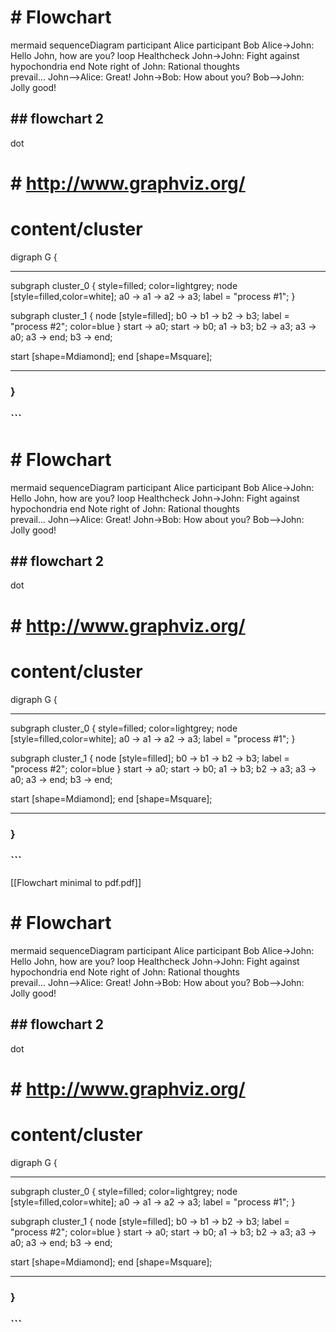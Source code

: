 # # Flowchart 

 mermaid sequenceDiagram participant Alice participant Bob Alice->John: Hello John, how are you? loop Healthcheck John->John: Fight against hypochondria end Note right of John: Rational thoughts <br/>prevail... John-->Alice: Great! John->Bob: How about you? Bob-->John: Jolly good!  

## ## flowchart 2 

 dot 

# # http://www.graphviz.org/ 

# content/cluster 

 digraph G { 

---

subgraph cluster_0 { style=filled; color=lightgrey; node [style=filled,color=white]; a0 -> a1 -> a2 -> a3; label = "process #1"; } 

subgraph cluster_1 { node [style=filled]; b0 -> b1 -> b2 -> b3; label = "process #2"; color=blue } start -> a0; start -> b0; a1 -> b3; b2 -> a3; a3 -> a0; a3 -> end; b3 -> end; 

start [shape=Mdiamond]; end [shape=Msquare]; 

---

### } 

### ``` 



# # Flowchart 

 mermaid sequenceDiagram participant Alice participant Bob Alice->John: Hello John, how are you? loop Healthcheck John->John: Fight against hypochondria end Note right of John: Rational thoughts <br/>prevail... John-->Alice: Great! John->Bob: How about you? Bob-->John: Jolly good!  

## ## flowchart 2 

 dot 

# # http://www.graphviz.org/ 

# content/cluster 

 digraph G { 

---

subgraph cluster_0 { style=filled; color=lightgrey; node [style=filled,color=white]; a0 -> a1 -> a2 -> a3; label = "process #1"; } 

subgraph cluster_1 { node [style=filled]; b0 -> b1 -> b2 -> b3; label = "process #2"; color=blue } start -> a0; start -> b0; a1 -> b3; b2 -> a3; a3 -> a0; a3 -> end; b3 -> end; 

start [shape=Mdiamond]; end [shape=Msquare]; 

---

### } 

### ``` 

[[Flowchart minimal to pdf.pdf]]

# # Flowchart 

 mermaid sequenceDiagram participant Alice participant Bob Alice->John: Hello John, how are you? loop Healthcheck John->John: Fight against hypochondria end Note right of John: Rational thoughts <br/>prevail... John-->Alice: Great! John->Bob: How about you? Bob-->John: Jolly good!  

## ## flowchart 2 

 dot 

# # http://www.graphviz.org/ 

# content/cluster 

 digraph G { 

---

subgraph cluster_0 { style=filled; color=lightgrey; node [style=filled,color=white]; a0 -> a1 -> a2 -> a3; label = "process #1"; } 

subgraph cluster_1 { node [style=filled]; b0 -> b1 -> b2 -> b3; label = "process #2"; color=blue } start -> a0; start -> b0; a1 -> b3; b2 -> a3; a3 -> a0; a3 -> end; b3 -> end; 

start [shape=Mdiamond]; end [shape=Msquare]; 

---

### } 

### ``` 

